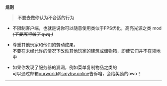 **规则**

> **不要去做你认为不合适的行为**

* 不限制客户端，也就是说你可以随意使用类似于FPS优化，高亮光源之类 mod *~~(不要再问咱了 qwq )~~*

* 尊重其他玩家和他们的劳动成果，  
不要在未经允许的情况下改动其他玩家的建筑或储物箱，即使它们并不在领地中

* 如果你发现了服务器的漏洞，例如菜单复制物品之类的  
可以通过邮箱[ourworld@smyhw.online](mailto:ourworld@smyhw.online)告诉咱，会给奖励的owo！
  

***


